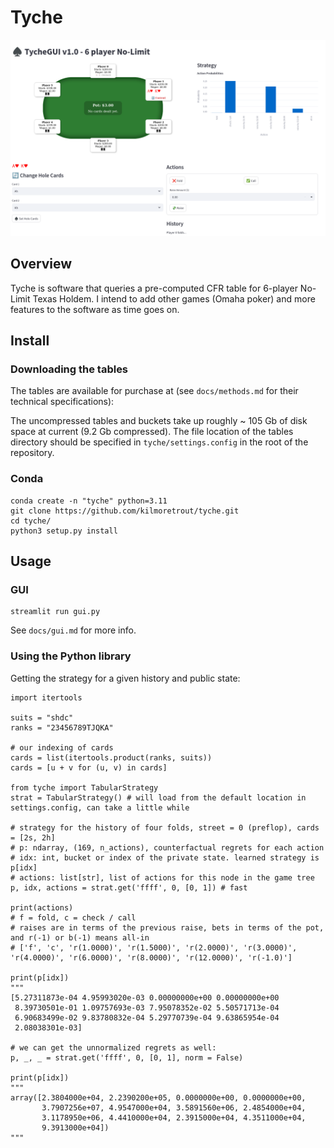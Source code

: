 # Tyche

![alt text](https://github.com/kilmoretrout/tyche/blob/main/docs/images/gui.png?raw=true)

## Overview

Tyche is software that queries a pre-computed CFR table for 6-player No-Limit Texas Holdem.  I intend to add other games (Omaha poker) and more features to the software as time goes on.

## Install

### Downloading the tables

The tables are available for purchase at (see ```docs/methods.md``` for their technical specifications):

The uncompressed tables and buckets take up roughly ~ 105 Gb of disk space at current (9.2 Gb compressed).  The file location of the tables directory should be specified in ```tyche/settings.config``` in the root of the repository.

### Conda

```
conda create -n "tyche" python=3.11
git clone https://github.com/kilmoretrout/tyche.git
cd tyche/
python3 setup.py install
```

## Usage

### GUI

```
streamlit run gui.py
```

See ```docs/gui.md``` for more info.

### Using the Python library

Getting the strategy for a given history and public state:

```
import itertools

suits = "shdc"
ranks = "23456789TJQKA"

# our indexing of cards
cards = list(itertools.product(ranks, suits))
cards = [u + v for (u, v) in cards]

from tyche import TabularStrategy
strat = TabularStrategy() # will load from the default location in settings.config, can take a little while

# strategy for the history of four folds, street = 0 (preflop), cards = [2s, 2h]
# p: ndarray, (169, n_actions), counterfactual regrets for each action
# idx: int, bucket or index of the private state. learned strategy is p[idx]
# actions: list[str], list of actions for this node in the game tree
p, idx, actions = strat.get('ffff', 0, [0, 1]) # fast

print(actions)
# f = fold, c = check / call
# raises are in terms of the previous raise, bets in terms of the pot, and r(-1) or b(-1) means all-in
# ['f', 'c', 'r(1.0000)', 'r(1.5000)', 'r(2.0000)', 'r(3.0000)', 'r(4.0000)', 'r(6.0000)', 'r(8.0000)', 'r(12.0000)', 'r(-1.0)']

print(p[idx])
"""
[5.27311873e-04 4.95993020e-03 0.00000000e+00 0.00000000e+00
 8.39730501e-01 1.09757693e-03 7.95078352e-02 5.50571713e-04
 6.90683499e-02 9.83780832e-04 5.29770739e-04 9.63865954e-04
 2.08038301e-03]

# we can get the unnormalized regrets as well:
p, _, _ = strat.get('ffff', 0, [0, 1], norm = False)

print(p[idx])
"""
array([2.3804000e+04, 2.2390200e+05, 0.0000000e+00, 0.0000000e+00,
       3.7907256e+07, 4.9547000e+04, 3.5891560e+06, 2.4854000e+04,
       3.1178950e+06, 4.4410000e+04, 2.3915000e+04, 4.3511000e+04,
       9.3913000e+04])
"""
```
